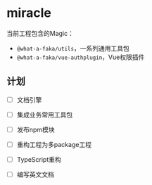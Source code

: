 # miracle
当前工程包含的Magic：
- `@what-a-faka/utils`，一系列通用工具包
- `@what-a-faka/vue-authplugin`，Vue权限插件

## 计划
- [ ] 文档引擎
- [ ] 集成业务常用工具包
- [ ] 发布npm模块
- [ ] 重构工程为多package工程
- [ ] TypeScript重构
- [ ] 编写英文文档


